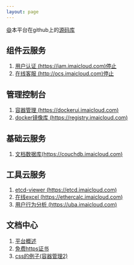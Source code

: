 ```yaml
---
layout: page
---
```

[:smile:](http://www.emoji-cheat-sheet.com/)本平台在github上的[源码库](https://github.com/imaidev/imaidev.github.io)

## 组件云服务 ##
1. [用户认证 (https://iam.imaicloud.com)停止](/iam/)
2. [在线客服 (http://ocs.imaicloud.com)停止](http://ocs.imaicloud.com)

## 管理控制台 ##
1. [容器管理 (https://dockerui.imaicloud.com)](https://dockerui.imaicloud.com)            
2. [docker镜像库 (https://registry.imaicloud.com)](https://registry.imaicloud.com)

## 基础云服务 ##
1. [文档数据库(https://couchdb.imaicloud.com)](https://dev.imaicloud.com/couchdb/_utils/)

## 工具云服务 ##
1. [etcd-viewer (https://etcd.imaicloud.com)](https://etcd.imaicloud.com/etcd?13)
2. [在线excel (https://ethercalc.imaicloud.com)](https://ethercalc.imaicloud.com)
3. [用户行为分析 (https://uba.imaicloud.com)](https://uba.imaicloud.com)

## 文档中心 ##
1. [平台概述](/doc/plat)
2. [免费https证书](/doc/letsencrypt-https)
3. [css的例子(容器管理2)](http://dockerui2.imaicloud.com/)

<div class="adm-block" id="admShortcut">
    <script src="https://dev.imaicloud.com/adm-web/skins/js/shotcut.js" type="text/javascript"></script>
    <script type="text/javascript">
        window.ADM_SHORTCUT();
    </script>
</div>  
